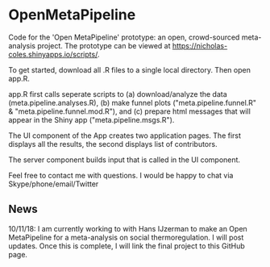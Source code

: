 # OpenMetaPipeline
Code for the 'Open MetaPipeline' prototype: an open, crowd-sourced meta-analysis project. The prototype can be viewed at https://nicholas-coles.shinyapps.io/scripts/.

To get started, download all .R files to a single local directory. Then open app.R.

app.R first calls seperate scripts to (a) download/analyze the data (meta.pipeline.analyses.R), (b) make funnel plots ("meta.pipeline.funnel.R" & "meta.pipeline.funnel.mod.R"), and (c) prepare html messages that will appear in the Shiny app ("meta.pipeline.msgs.R").

The UI component of the App creates two application pages. The first displays all the results, the second displays list of contributors.

The server component builds input that is called in the UI component.

Feel free to contact me with questions. I would be happy to chat via Skype/phone/email/Twitter

## News
10/11/18: I am currently working to with Hans IJzerman to make an Open MetaPipeline for a meta-analysis on social thermoregulation. I will post updates. Once this is complete, I will link the final project to this GitHub page. 
